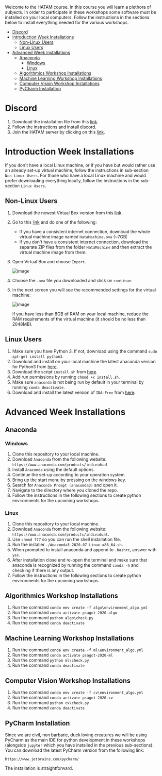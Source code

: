 Welcome to the HATAM course. In this course you will learn a plethora of subjects. In order to participate in these workshops some software must be installed on your local computers. Follow the instructions in the sections below to install everything needed for the various workshops.

- [Discord](#discord)
- [Introduction Week Installations](#introduction-week-installations)
  * [Non-Linux Users](#non-linux-users)
  * [Linux Users](#linux-users)
- [Advanced Week Installations](#advanced-week-installations)
  * [Anaconda](#anaconda)
    + [Windows](#windows)
    + [Linux](#linux)
  * [Algorithmics Workshop Installations](#algorithmics-workshop-installations)
  * [Machine Learning Workshop Installations](#machine-learning-workshop-installations)
  * [Computer Vision Workshop Installations](#computer-vision-workshop-installations)
  * [PyCharm Installation](#pycharm-installation)

# Discord

1. Download the installation file from this [link](https://discord.com/new/download).
2. Follow the instructions and install discord.
3. Join the HATAM server by clicking on this [link](https://discord.gg/EJcysAY).

# Introduction Week Installations

If you don't have a local Linux machine, or if you have but would rather use an already set-up virtual machine, follow the instructions in sub-section `Non-Linux Users`. For those who have a local Linux machine and would prefer downloading everything locally, follow the instructions in the sub-section `Linux Users`.

## Non-Linux Users

1. Download the newest Virtual Box version from this [link](https://www.virtualbox.org/wiki/Downloads).
2. Go to this [link](https://drive.google.com/drive/folders/1K_uQZUQykIimW44xKx2Azrn1jXxGuR49) and do one of the following:
    * If you have a consistent internet connection, download the whole virtual machine image named `HataMachine.ova` (~7GB)
    * If you don't have a consistent internet connection, download the separate ZIP files from the folder `HataMachine` and then extract the virtual machine image from them.
4. Open Virtual Box and choose `Import`.

    ![image](https://user-images.githubusercontent.com/38311688/90002771-c5839d00-dc9b-11ea-9773-6c4ec16d4b4b.png)

5. Choose the `.ova` file you downloaded and click on `continue`.
6. In the next screen you will see the recommended settings for the virtual machine:

    ![image](https://user-images.githubusercontent.com/38311688/90002795-d3d1b900-dc9b-11ea-9ff8-45d5880a8498.png)
    
    If you have less than 8GB of RAM on your local machine, reduce the RAM requirements of the virtual machine (it should be no less than 2048MB).

## Linux Users

1. Make sure you have Python 3. If not, download using the command `sudo apt-get install python3`.
2. Download and install on your local machine the latest anaconda version for Python3 from [here](https://www.anaconda.com/products/individual).
3. Download the script `install.sh` from [here]().
4. Add run permissions by running `chmod +x install.sh`.
5. Make sure `anaconda` is not being run by default in your terminal by running `conda deactivate`.
6. Download and install the latest version of `IDA-Free` from [here](https://www.hex-rays.com/products/ida/support/download_freeware/).

# Advanced Week Installations

## Anaconda

### Windows

1. Clone this repository to your local machine.
2. Download `Anaconda` from the following website: `https://www.anaconda.com/products/individual`
3. Install `Anaconda` using the default options.
4. Continue the set-up according to your operation system
5. Bring up the start menu by pressing on the windows key.
6. Search for `Anaconda Prompt (anaconda3)` and open it.
7. Navigate to the directory where you cloned the repo.
8. Follow the instructions in the following sections to create python environments for the upcoming workshops.

### Linux

1. Clone this repository to your local machine.
2. Download `Anaconda` from the following website: `https://www.anaconda.com/products/individual`.
3. Use `chmod 777` so you can run the shell installation file.
4. Run the installer `./Anaconda3-2020.07-Linux-x86_64.sh`.
5. When prompted to install anaconda and append to `.bashrc`, answer with `yes`.
6. After installation close and re-open the terminal and make sure that anaconda is recognized by running the command `conda -h` and checking if there is any output.
7. Follow the instructions in the following sections to create python environments for the upcoming workshops.

## Algorithmics Workshop Installations

1. Run the command `conda env create -f algo\environment_algo.yml`
2. Run the command `conda activate psagot-2020-algo`
3. Run the command `python algo\check.py`
4. Run the command `conda deactivate`

## Machine Learning Workshop Installations

1. Run the command `conda env create -f ml\environment_algo.yml`
2. Run the command `conda activate psagot-2020-ml`
3. Run the command `python ml\check.py`
4. Run the command `conda deactivate`

## Computer Vision Workshop Installations

1. Run the command `conda env create -f cv\environment_algo.yml`
2. Run the command `conda activate psagot-2020-cv`
3. Run the command `python cv\check.py`
4. Run the command `conda deactivate`

## PyCharm Installation

Since we are civil, non barbaric, duck loving creatures we will be using PyCharm as the main IDE for python development in these workshops (alongside `jupyter` which you have installed in the previous sub-sections). You can download the latest PyCharm version from the following link:

`https://www.jetbrains.com/pycharm/`

The installation is straightforward.
